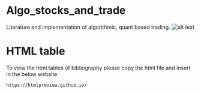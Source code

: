 # Algo_stocks_and_trade
Literature and implementation of algorithmic, quant based trading.
![alt text](https://cdn.smartbrief.com/sites/default/files/styles/originals_full_summary_banner_style/public/original-content/AdobeStock_295042621.jpeg?itok=n6VoXVrA) <br>
# HTML table

To view the html tables of bibliography please copy the html file and insert in the below website

```sh
https://htmlpreview.github.io/
```
